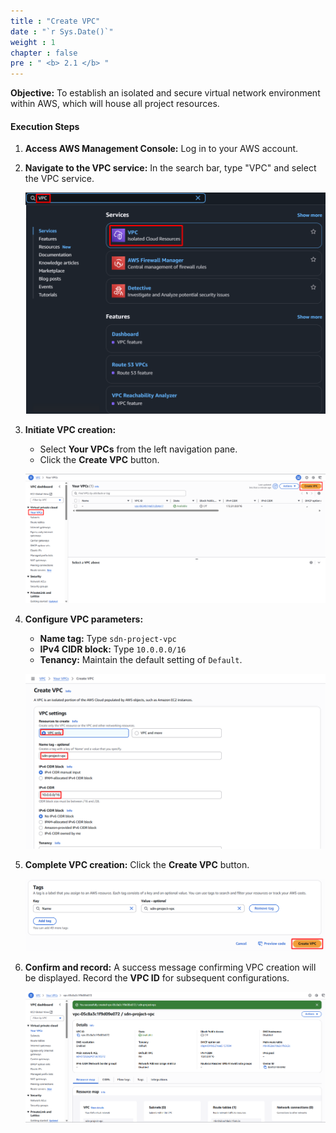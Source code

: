 ```yaml
---
title : "Create VPC"
date : "`r Sys.Date()`"
weight : 1
chapter : false
pre : " <b> 2.1 </b> "
---
```


**Objective:** To establish an isolated and secure virtual network environment within AWS, which will house all project resources.
#### Execution Steps

1. **Access AWS Management Console:** Log in to your AWS account.
2. **Navigate to the VPC service:** In the search bar, type "VPC" and select the VPC service.

    ![image.png](image.png)
    
3. **Initiate VPC creation:**
    - Select **Your VPCs** from the left navigation pane.
    - Click the **Create VPC** button.
    
    ![image.png](image%201.png)
    
4. **Configure VPC parameters:**
    - **Name tag:** Type `sdn-project-vpc`
    - **IPv4 CIDR block:** Type `10.0.0.0/16`
    - **Tenancy:** Maintain the default setting of `Default`.
    
    ![image.png](image%202.png)
    
5. **Complete VPC creation:** Click the **Create VPC** button.
    
    ![image.png](image%203.png)
    
6. **Confirm and record:** A success message confirming VPC creation will be displayed. Record the **VPC ID** for subsequent configurations.
    
    ![image.png](image%204.png)